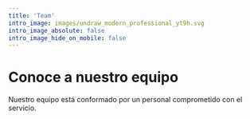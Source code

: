 ```yaml
---
title: 'Team'
intro_image: images/undraw_modern_professional_yt9h.svg
intro_image_absolute: false
intro_image_hide_on_mobile: false
---
```


# Conoce a nuestro equipo

Nuestro equipo está conformado por un personal comprometido con el servicio.
